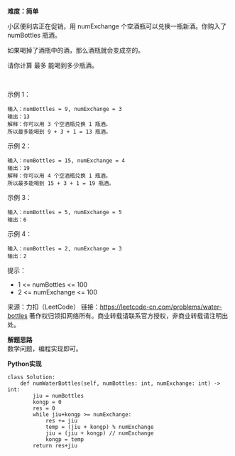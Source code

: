 **难度：简单**    

小区便利店正在促销，用 numExchange 个空酒瓶可以兑换一瓶新酒。你购入了 numBottles 瓶酒。

如果喝掉了酒瓶中的酒，那么酒瓶就会变成空的。

请你计算 最多 能喝到多少瓶酒。

 

示例 1：


```
输入：numBottles = 9, numExchange = 3
输出：13
解释：你可以用 3 个空酒瓶兑换 1 瓶酒。
所以最多能喝到 9 + 3 + 1 = 13 瓶酒。
```
示例 2：


```
输入：numBottles = 15, numExchange = 4
输出：19
解释：你可以用 4 个空酒瓶兑换 1 瓶酒。
所以最多能喝到 15 + 3 + 1 = 19 瓶酒。
```
示例 3：
```
输入：numBottles = 5, numExchange = 5
输出：6
```
示例 4：
```
输入：numBottles = 2, numExchange = 3
输出：2
```

提示：

- 1 <= numBottles <= 100
- 2 <= numExchange <= 100

来源：力扣（LeetCode）
链接：https://leetcode-cn.com/problems/water-bottles
著作权归领扣网络所有。商业转载请联系官方授权，非商业转载请注明出处。     

**解题思路**    
数学问题，编程实现即可。     

**Python实现**    
```
class Solution:
    def numWaterBottles(self, numBottles: int, numExchange: int) -> int:
        jiu = numBottles
        kongp = 0
        res = 0
        while jiu+kongp >= numExchange:
            res += jiu
            temp = (jiu + kongp) % numExchange
            jiu = (jiu + kongp) // numExchange
            kongp = temp
        return res+jiu

```